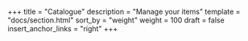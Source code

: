 +++
title = "Catalogue"
description = "Manage your items"
template = "docs/section.html"
sort_by = "weight"
weight = 100
draft = false
insert_anchor_links = "right"
+++
